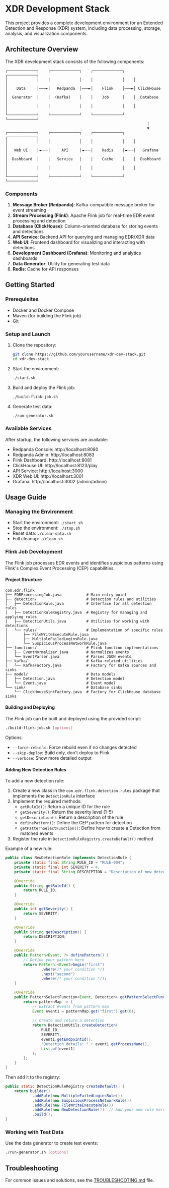 # XDR Development Stack

This project provides a complete development environment for an Extended Detection and Response (XDR) system, including data processing, storage, analysis, and visualization components.

## Architecture Overview

The XDR development stack consists of the following components:

```
┌─────────────┐    ┌─────────────┐    ┌─────────────┐    ┌─────────────┐
│             │    │             │    │             │    │             │
│    Data     │───►│   Redpanda  │───►│    Flink    │───►│ ClickHouse  │
│  Generator  │    │  (Kafka)    │    │    Job      │    │  Database   │
│             │    │             │    │             │    │             │
└─────────────┘    └─────────────┘    └─────────────┘    └─────────────┘
                                                               │
                                                               ▼
┌─────────────┐    ┌─────────────┐    ┌─────────────┐    ┌─────────────┐
│             │    │             │    │             │    │             │
│   Web UI    │◄───│     API     │◄───│    Redis    │◄───│   Grafana   │
│  Dashboard  │    │   Service   │    │    Cache    │    │  Dashboard  │
│             │    │             │    │             │    │             │
└─────────────┘    └─────────────┘    └─────────────┘    └─────────────┘
```

### Components

1. **Message Broker (Redpanda)**: Kafka-compatible message broker for event streaming
2. **Stream Processing (Flink)**: Apache Flink job for real-time EDR event processing and detection
3. **Database (ClickHouse)**: Column-oriented database for storing events and detections
4. **API Service**: Backend API for querying and managing EDR/XDR data
5. **Web UI**: Frontend dashboard for visualizing and interacting with detections
6. **Development Dashboard (Grafana)**: Monitoring and analytics dashboards
7. **Data Generator**: Utility for generating test data
8. **Redis**: Cache for API responses

## Getting Started

### Prerequisites

- Docker and Docker Compose
- Maven (for building the Flink job)
- Git

### Setup and Launch

1. Clone the repository:
   ```bash
   git clone https://github.com/yourusername/xdr-dev-stack.git
   cd xdr-dev-stack
   ```

2. Start the environment:
   ```bash
   ./start.sh
   ```

3. Build and deploy the Flink job:
   ```bash
   ./build-flink-job.sh
   ```

4. Generate test data:
   ```bash
   ./run-generator.sh
   ```

### Available Services

After startup, the following services are available:

- Redpanda Console: http://localhost:8080
- Redpanda Admin: http://localhost:8083
- Flink Dashboard: http://localhost:8081
- ClickHouse UI: http://localhost:8123/play
- API Service: http://localhost:3000
- XDR Web UI: http://localhost:3001
- Grafana: http://localhost:3002 (admin/admin)

## Usage Guide

### Managing the Environment

- Start the environment: `./start.sh`
- Stop the environment: `./stop.sh`
- Reset data: `./clear-data.sh`
- Full cleanup: `./clean.sh`

### Flink Job Development

The Flink job processes EDR events and identifies suspicious patterns using Flink's Complex Event Processing (CEP) capabilities.

#### Project Structure

```
com.edr.flink
├── EDRProcessingJob.java           # Main entry point
├── detection/                      # Detection rules and utilities
│   ├── DetectionRule.java          # Interface for all detection rules
│   ├── DetectionRuleRegistry.java  # Registry for managing and applying rules
│   ├── DetectionUtils.java         # Utilities for working with detections
│   └── rules/                      # Implementation of specific rules
│       ├── FileWriteExecuteRule.java
│       ├── MultipleFailedLoginsRule.java
│       └── SuspiciousProcessNetworkRule.java
├── functions/                      # Flink function implementations
│   ├── EventNormalizer.java        # Normalizes events
│   └── EventParser.java            # Parses JSON events
├── kafka/                          # Kafka-related utilities
│   └── KafkaFactory.java           # Factory for Kafka sources and sinks
├── model/                          # Data models
│   ├── Detection.java              # Detection model
│   └── Event.java                  # Event model
└── sink/                           # Database sinks
    └── ClickHouseSinkFactory.java  # Factory for ClickHouse database sinks
```

#### Building and Deploying

The Flink job can be built and deployed using the provided script:

```bash
./build-flink-job.sh [options]
```

Options:
- `--force-rebuild`: Force rebuild even if no changes detected
- `--skip-deploy`: Build only, don't deploy to Flink
- `--verbose`: Show more detailed output

#### Adding New Detection Rules

To add a new detection rule:

1. Create a new class in the `com.edr.flink.detection.rules` package that implements the `DetectionRule` interface
2. Implement the required methods:
   - `getRuleId()`: Return a unique ID for the rule
   - `getSeverity()`: Return the severity level (1-5)
   - `getDescription()`: Return a description of the rule
   - `definePattern()`: Define the CEP pattern for detection
   - `getPatternSelectFunction()`: Define how to create a Detection from matched events
3. Register the rule in `DetectionRuleRegistry.createDefault()` method

Example of a new rule:

```java
public class NewDetectionRule implements DetectionRule {
    private static final String RULE_ID = "RULE-004";
    private static final int SEVERITY = 4;
    private static final String DESCRIPTION = "Description of new detection";

    @Override
    public String getRuleId() {
        return RULE_ID;
    }

    @Override
    public int getSeverity() {
        return SEVERITY;
    }

    @Override
    public String getDescription() {
        return DESCRIPTION;
    }

    @Override
    public Pattern<Event, ?> definePattern() {
        // Define your pattern here
        return Pattern.<Event>begin("first")
                .where(/* your condition */)
                .next("second")
                .where(/* your condition */);
    }

    @Override
    public PatternSelectFunction<Event, Detection> getPatternSelectFunction() {
        return patternMap -> {
            // Extract events from pattern map
            Event event1 = patternMap.get("first").get(0);
            
            // Create and return a detection
            return DetectionUtils.createDetection(
                RULE_ID, 
                SEVERITY, 
                event1.getEndpointId(),
                "Detection details: " + event1.getProcessName(),
                List.of(event1)
            );
        };
    }
}
```

Then add it to the registry:

```java
public static DetectionRuleRegistry createDefault() {
    return builder()
            .addRule(new MultipleFailedLoginsRule())
            .addRule(new SuspiciousProcessNetworkRule())
            .addRule(new FileWriteExecuteRule())
            .addRule(new NewDetectionRule())  // Add your new rule here
            .build();
}
```

### Working with Test Data

Use the data generator to create test events:

```bash
./run-generator.sh [options]
```

## Troubleshooting

For common issues and solutions, see the [TROUBLESHOOTING.md](../TROUBLESHOOTING.md) file. 